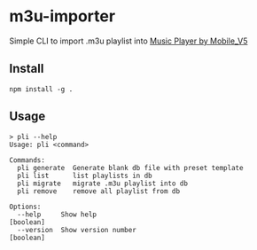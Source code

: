 # m3u-importer
Simple CLI to import .m3u playlist into [Music Player by Mobile_V5](https://play.google.com/store/apps/details?id=media.music.musicplayer&hl=en&gl=US)

## Install
```
npm install -g .
```

## Usage
```
> pli --help
Usage: pli <command>

Commands:
  pli generate  Generate blank db file with preset template
  pli list      list playlists in db
  pli migrate   migrate .m3u playlist into db
  pli remove    remove all playlist from db

Options:
  --help     Show help                                                 [boolean]
  --version  Show version number                                       [boolean]
```